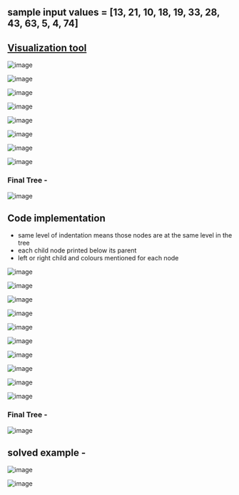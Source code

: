 ## sample input values = [13, 21, 10, 18, 19, 33, 28, 43, 63, 5, 4, 74]

## [Visualization tool](https://ds2-iiith.vlabs.ac.in/exp/red-black-tree/red-black-tree-oprations/simulation/redblack.html)

![image](https://github.com/mohitdhatrak/djsce-college-practicals/assets/91209576/fe0b6afb-57dc-40c8-97eb-9ecc916f8226)

![image](https://github.com/mohitdhatrak/djsce-college-practicals/assets/91209576/cdee8124-553e-4b39-9bf2-23a268cb1a34)

![image](https://github.com/mohitdhatrak/djsce-college-practicals/assets/91209576/95fb279a-5032-449d-a140-53a5786e735e)

![image](https://github.com/mohitdhatrak/djsce-college-practicals/assets/91209576/1135c06a-3e47-4026-a2dd-91517f0a7eab)

![image](https://github.com/mohitdhatrak/djsce-college-practicals/assets/91209576/9533fa05-db14-43c8-85c8-cf31381f9fc0)

![image](https://github.com/mohitdhatrak/djsce-college-practicals/assets/91209576/6c590e04-b1fa-40b2-b412-4a3c299cb34a)

![image](https://github.com/mohitdhatrak/djsce-college-practicals/assets/91209576/be193306-5a06-453b-a03a-21622da126ac)

![image](https://github.com/mohitdhatrak/djsce-college-practicals/assets/91209576/cd3c12d7-8554-4577-9f3c-3148e38301fb)

### Final Tree -
![image](https://github.com/mohitdhatrak/djsce-college-practicals/assets/91209576/050278d4-bfd9-4061-97fb-fc26ec044d22)

## Code implementation
- same level of indentation means those nodes are at the same level in the tree
- each child node printed below its parent
- left or right child and colours mentioned for each node

![image](https://github.com/mohitdhatrak/djsce-college-practicals/assets/91209576/6534546e-ff74-4c93-bc72-b175aec66c5c)

![image](https://github.com/mohitdhatrak/djsce-college-practicals/assets/91209576/a4412e87-a9a8-4056-b546-7ed78c199988)

![image](https://github.com/mohitdhatrak/djsce-college-practicals/assets/91209576/5ee7c680-7db5-49f4-b748-5b57ed437f04)

![image](https://github.com/mohitdhatrak/djsce-college-practicals/assets/91209576/76e40c49-a930-4c6f-9652-f4494adef746)

![image](https://github.com/mohitdhatrak/djsce-college-practicals/assets/91209576/a956da82-96a2-4e3c-9b33-076f6e809844)

![image](https://github.com/mohitdhatrak/djsce-college-practicals/assets/91209576/985dadd2-0e49-4f79-b15d-ccc271a3a35c)

![image](https://github.com/mohitdhatrak/djsce-college-practicals/assets/91209576/678aa965-6d51-4bb9-a7df-8667402b21e0)

![image](https://github.com/mohitdhatrak/djsce-college-practicals/assets/91209576/60e8e577-8ecb-4de1-920f-64d602b4b80b)

![image](https://github.com/mohitdhatrak/djsce-college-practicals/assets/91209576/69cf16a4-055c-4de8-a070-a2251deaf28d)

![image](https://github.com/mohitdhatrak/djsce-college-practicals/assets/91209576/0cf49952-e439-4529-88e3-d1dadf38dbf5)

### Final Tree -
![image](https://github.com/mohitdhatrak/djsce-college-practicals/assets/91209576/62dc5dbf-8f8f-4252-9688-3cc77ea343b7)

## solved example - 

![image](https://github.com/mohitdhatrak/djsce-college-practicals/assets/91209576/6e25543c-2552-4470-945f-d2a2cc7bc691)

![image](https://github.com/mohitdhatrak/djsce-college-practicals/assets/91209576/08cef06f-0eb0-4903-b3b8-de0bc6d29d96)
